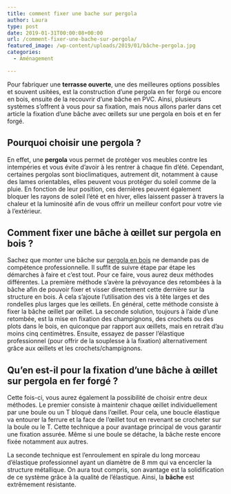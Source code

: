 ```yaml
---
title: comment fixer une bache sur pergola
author: Laura
type: post
date: 2019-01-31T00:00:08+00:00
url: /comment-fixer-une-bache-sur-pergola/
featured_image: /wp-content/uploads/2019/01/bâche-pergola.jpg
categories:
  - Aménagement

---
```

Pour fabriquer une **terrasse ouverte**, une des meilleures options possibles et souvent usitées, est la construction d’une pergola en fer forgé ou encore en bois, ensuite de la recouvrir d’une bâche en PVC. Ainsi, plusieurs systèmes s’offrent à vous pour sa fixation, mais nous allons parler dans cet article la fixation d’une bâche avec œillets sur une pergola en bois et en fer forgé.



## Pourquoi choisir une pergola ?



En effet, une **pergola** vous permet de protéger vos meubles contre les intempéries et vous évite d’avoir à les rentrer à chaque fin d’été. Cependant, certaines pergolas sont bioclimatiques, autrement dit, notamment à cause des lames orientables, elles peuvent vous protéger du soleil comme de la pluie. En fonction de leur position, ces dernières peuvent également bloquer les rayons de soleil l’été et en hiver, elles laissent passer à travers la chaleur et la luminosité afin de vous offrir un meilleur confort pour votre vie à l’extérieur.



## Comment fixer une bâche à œillet sur pergola en bois ?



Sachez que monter une bâche sur <a href="https://pergola.ooreka.fr/comprendre/pergola-bois" target="_blank">pergola en bois</a> ne demande pas de compétence professionnelle. Il suffit de suivre étape par étape les démarches à faire et c’est tout. Pour ce faire, vous aurez deux méthodes différentes. La première méthode s’avère la prévoyance des retombées à la bâche afin de pouvoir fixer et visser directement cette dernière sur la structure en bois. À cela s’ajoute l’utilisation des vis à tête larges et des rondelles plus larges que les œillets. En général, cette méthode consiste à fixer la bâche œillet par œillet. La seconde solution, toujours à l’aide d’une retombée, est la mise en fixation des champignons, des crochets ou des plots dans le bois, en quiconque par rapport aux œillets, mais en retrait d’au moins cinq centimètres. Ensuite, essayez de passer l’élastique professionnel (pour offrir de la souplesse à la fixation) alternativement grâce aux œillets et les crochets/champignons.



## Qu’en est-il pour la fixation d’une bâche à œillet sur pergola en fer forgé ?



Cette fois-ci, vous aurez également la possibilité de choisir entre deux méthodes. Le premier consiste à maintenir chaque œillet individuellement par une boule ou un T bloqué dans l’œillet. Pour cela, une boucle élastique va entourer la ferrure et la face de l’œillet tout en revenant se crocheter sur la boule ou le T. Cette technique a pour avantage principal de vous garantir une fixation assurée. Même si une boule se détache, la bâche reste encore fixée notamment aux autres.



La seconde technique est l’enroulement en spirale du long morceau d’élastique professionnel ayant un diamètre de 8 mm qui va encercler la structure métallique. On aura tout compris, son avantage est la solidification de ce système grâce à la qualité de l’élastique. Ainsi, la **bâche** est extrêmement résistante.